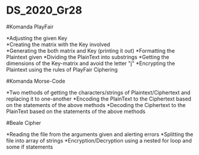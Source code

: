 # DS_2020_Gr28

#Komanda PlayFair

*Adjusting the given Key                                                                                             
*Creating the matrix with the Key involved                                                                                                 
*Generating the both matrix and Key (printing it out)
*Formatting the Plaintext given
*Dividing the PlainText into substrings
*Getting the dimensions of the Key-matrix and avoid the letter "j"
*Encrypting the Plaintext using the rules of PlayFair Ciphering 

#Komanda Morse-Code

*Two methods of getting the characters/strings of Plaintext/Ciphertext and replacing it to one-another
*Encoding the PlainText to the Ciphertext based on the statements of the above methods 
*Decoding the Ciphertext to the PlainText based on the statements of the above methods

#Beale Cipher

*Reading the file from the arguments given and alerting errors
*Splitting the file into array of strings
*Encryption/Decryption using a nested for loop and some if statements  

